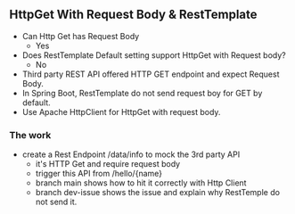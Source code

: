 ## HttpGet With Request Body & RestTemplate
- Can Http Get has Request Body
  - Yes
- Does RestTemplate Default setting support HttpGet with Request body?
  - No
- Third party REST API offered HTTP GET endpoint and expect Request Body.
- In Spring Boot, RestTemplate do not send request boy for GET by default.
- Use Apache HttpClient for HttpGet with request body.

### The work
- create a Rest Endpoint /data/info to mock the 3rd party API
    - it's HTTP Get and require request body
    - trigger this API from /hello/{name}
    - branch main shows how to hit it correctly with Http Client
    - branch dev-issue shows the issue and explain why RestTemple do not send it.

